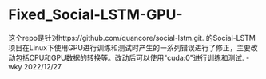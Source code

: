 # Fixed_Social-LSTM-GPU-
这个repo是针对https://github.com/quancore/social-lstm.git.
的Social-LSTM项目在Linux下使用GPU进行训练和测试时产生的一系列错误进行了修正，主要改动包括CPU和GPU数据的转换等。改动后可以使用"cuda:0"进行训练和测试.
                                                         -wky 2022/12/27
